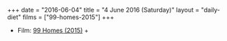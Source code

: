 +++
date = "2016-06-04"
title = "4 June 2016 (Saturday)"
layout = "daily-diet"
films = ["99-homes-2015"]
+++


* Film: [99 Homes (2015)](/films/99-homes-2015) +